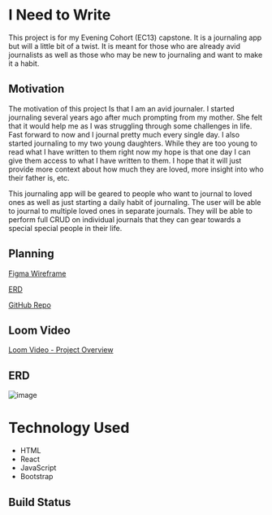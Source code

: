 # I Need to Write

This project is for my Evening Cohort (EC13) capstone. It is a journaling app but will a little bit of a twist. It is meant for those who are already avid journalists as well as those who may be new to journaling and want to make it a habit.

  

## Motivation

The motivation of this project Is that I am an avid journaler. I started journaling several years ago after much prompting from my mother. She felt that it would help me as I was struggling through some challenges in life. Fast forward to now and I journal pretty much every single day. I also started journaling to my two young daughters. While they are too young to read what I have written to them right now my hope is that one day I can give them access to what I have written to them. I hope that it will just provide more context about how much they are loved, more insight into who their father is, etc.

  

This journaling app will be geared to people who want to journal to loved ones as well as just starting a daily habit of journaling. The user will be able to journal to multiple loved ones in separate journals. They will be able to perform full CRUD on individual journals that they can gear towards a special special people in their life.

  

## Planning

[Figma Wireframe](https://www.figma.com/file/hjs7J1US9NnvI6YHEuXAgT/I-Need-to-Write!---Journal-App?node-id=0:1) <br>

[ERD](https://lucid.app/lucidchart/invitations/accept/86c52c16-f129-45f1-81b9-6aa98cff65fc) <br>

[GitHub Repo](https://github.com/wppattonjr/ec13-capstone)

  
## Loom Video
[Loom Video - Project Overview](https://www.loom.com/share/546ecdf162a04af78754dc68b8612598)
  
## ERD
![image](https://user-images.githubusercontent.com/63669713/100552794-f984cd00-324e-11eb-8558-619d147952be.png)

# Technology Used

- HTML
- React
- JavaScript
- Bootstrap

## Build Status
